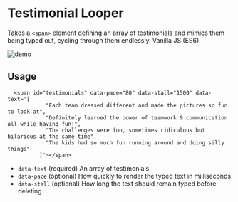 # Testimonial Looper
Takes a `<span>` element defining an array of testimonials and mimics them being typed out, cycling through them endlessly. Vanilla JS (ES6)


![demo](https://user-images.githubusercontent.com/1640318/53667511-0ca3dc80-3c26-11e9-886c-d7847b4d7915.gif)

## Usage
```
  <span id="testimonials" data-pace="80" data-stall="1500" data-text='[
            "Each team dressed different and made the pictures so fun to look at",
            "Definitely learned the power of teamwork & communication all while having fun!",
            "The challenges were fun, sometimes ridiculous but hilarious at the same time",
            "The kids had so much fun running around and doing silly things"
          ]'></span>
```

* `data-text` (required) An array of testimonials
* `data-pace` (optional) How quickly to render the typed text in milliseconds
* `data-stall` (optional) How long the text should remain typed before deleting


